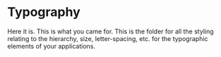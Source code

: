 # Typography

Here it is. This is what you came for. This is the folder for all the styling relating to the hierarchy, size, letter-spacing, etc. for the typographic elements of your applications.
